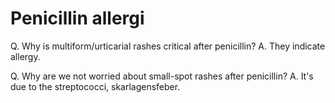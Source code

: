 # Penicillin allergi
<!-- #anki/deck/Medicine #anki/tag/med/GP -->

Q. Why is multiform/urticarial rashes critical after penicillin?
A. They indicate allergy.

Q. Why are we not worried about small-spot rashes after penicillin?
A. It's due to the streptococci, skarlagensfeber.

<!-- {BearID:C68F733E-BF1F-4098-B70D-DCCF2145AE93-11533-0000245EEF4ABA47} -->
